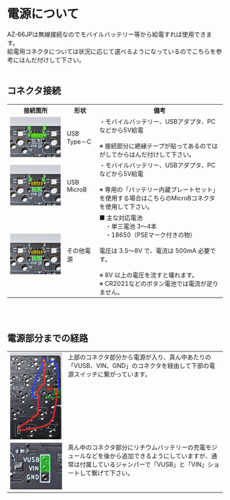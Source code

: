 # 電源について
AZ-66JPは無線接続なのでモバイルバッテリー等から給電すれば使用できます。<br>
給電用コネクタについては状況に応じて選べるようになっているのでこちらを参考にはんだ付けして下さい。<br>
<br>


## コネクタ接続
<table>
  <tr>
    <th>接続箇所</th>
    <th>形状</th>
    <th>備考</th>
  </tr>
  <tr>
    <td><img src="/images/az66jp/az66jp_pw_typec.jpg"></td>
    <td>USB Type－C</td>
    <td valign="top">・モバイルバッテリー、USBアダプタ、PCなどから5V給電<br><br>※ 接続部分に絶縁テープが貼ってあるのではがしてからはんだ付けして下さい。</td>
  </tr>
  <tr>
    <td><img src="/images/az66jp/az66jp_pw_typeb.jpg"></td>
    <td>USB MicroB</td>
    <td valign="top">・モバイルバッテリー、USBアダプタ、PCなどから5V給電<br><br>
      ※ 専用の「バッテリー内蔵プレートセット」を使用する場合はこちらのMicroBコネクタを使用して下さい。
    </td>
  </tr>
  <tr>
    <td><img src="/images/az66jp/az66jp_pw_bat.jpg"></td>
    <td>その他電源</td>
    <td valign="top">
    ■ 主な対応電池<br>
    　・単三電池 3～4本<br>
    　・18650（PSEマーク付きの物）<br>
    <br>
    電圧は 3.5～8V で、電流は 500mA 必要です。<br><br>
    ※ 8V 以上の電圧を流すと壊れます。<br>
    ※ CR2021などのボタン電池では電流が足りません。<br>
    </td>
  </tr>
</table>

<br><br>

## 電源部分までの経路
<table>
  <tr>
    <td valign="top"><img src="/images/az66jp/az66jp_pw.jpg"></td>
    <td valign="top">
      上部のコネクタ部分から電源が入り、真ん中あたりの「VUSB、VIN、GND」のコネクタを経由して下部の電源スイッチに繋がっています。<br>
    </td>
  </tr>
  <tr>
    <td valign="top"><img src="/images/az66jp/az66jp_pw_jump.jpg"></td>
    <td valign="top">
      真ん中のコネクタ部分にリチウムバッテリーの充電モジュールなどを後から追加できるようにしていますが、通常は付属しているジャンパーで「VUSB」と「VIN」ショートして繋げて下さい。
    </td>
  </tr>
</table>


